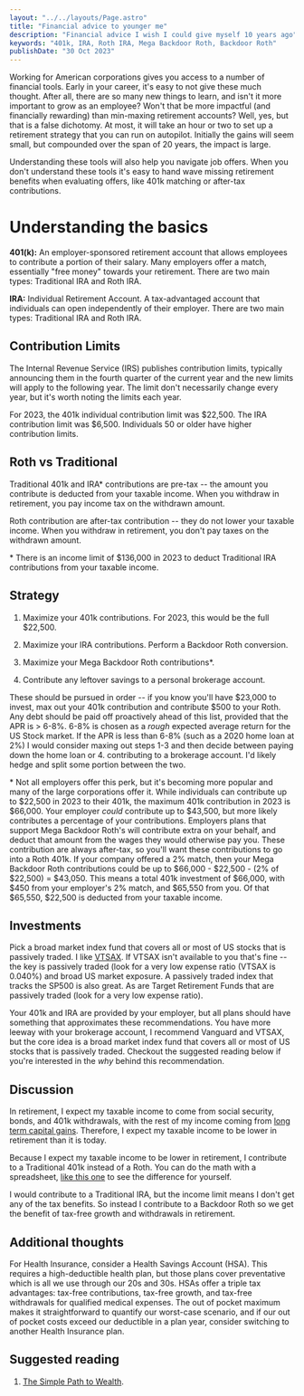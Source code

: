 ```yaml
---
layout: "../../layouts/Page.astro"
title: "Financial advice to younger me"
description: "Financial advice I wish I could give myself 10 years ago"
keywords: "401k, IRA, Roth IRA, Mega Backdoor Roth, Backdoor Roth"
publishDate: "30 Oct 2023"
---
```


Working for American corporations gives you access to a number of financial tools. Early in your career, it's easy to not give these much thought. After all, there are so many new things to learn, and isn't it more important to grow as an employee? Won't that be more impactful (and financially rewarding) than min-maxing retirement accounts? Well, yes, but that is a false dichotomy. At most, it will take an hour or two to set up a retirement strategy that you can run on autopilot. Initially the gains will seem small, but compounded over the span of 20 years, the impact is large.

Understanding these tools will also help you navigate job offers. When you don't understand these tools it's easy to hand wave missing retirement benefits when evaluating offers, like 401k matching or after-tax contributions.

# Understanding the basics

**401(k):** An employer-sponsored retirement account that allows employees to contribute a portion of their salary. Many employers offer a match, essentially "free money" towards your retirement. There are two main types: Traditional IRA and Roth IRA.

**IRA:** Individual Retirement Account. A tax-advantaged account that individuals can open independently of their employer. There are two main types: Traditional IRA and Roth IRA.

## Contribution Limits

The Internal Revenue Service (IRS) publishes contribution limits, typically announcing them in the fourth quarter of the current year and the new limits will apply to the following year. The limit don't necessarily change every year, but it's worth noting the limits each year.

For 2023, the 401k individual contribution limit was $22,500. The IRA contribution limit was $6,500. Individuals 50 or older have higher contribution limits.

## Roth vs Traditional

Traditional 401k and IRA\* contributions are pre-tax -- the amount you contribute is deducted from your taxable income. When you withdraw in retirement, you pay income tax on the withdrawn amount.

Roth contribution are after-tax contribution -- they do not lower your taxable income. When you withdraw in retirement, you don't pay taxes on the withdrawn amount.

\* There is an income limit of $136,000 in 2023 to deduct Traditional IRA contributions from your taxable income.

## Strategy

1. Maximize your 401k contributions. For 2023, this would be the full $22,500.

2. Maximize your IRA contributions. Perform a Backdoor Roth conversion.

3. Maximize your Mega Backdoor Roth contributions\*.

4. Contribute any leftover savings to a personal brokerage account.

These should be pursued in order -- if you know you'll have $23,000 to invest, max out your 401k contribution and contribute $500 to your Roth. Any debt should be paid off proactively ahead of this list, provided that the APR is > 6-8%. 6-8% is chosen as a _rough_ expected average return for the US Stock market. If the APR is less than 6-8% (such as a 2020 home loan at 2%) I would consider maxing out steps 1-3 and then decide between paying down the home loan or 4. contributing to a brokerage account. I'd likely hedge and split some portion between the two.

\* Not all employers offer this perk, but it's becoming more popular and many of the large corporations offer it. While individuals can contribute up to $22,500 in 2023 to their 401k, the maximum 401k contribution in 2023 is $66,000. Your employer _could_ contribute up to $43,500, but more likely contributes a percentage of your contributions. Employers plans that support Mega Backdoor Roth's will contribute extra on your behalf, and deduct that amount from the wages they would otherwise pay you. These contribution are always after-tax, so you'll want these contributions to go into a Roth 401k. If your company offered a 2% match, then your Mega Backdoor Roth contributions could be up to $66,000 - $22,500 - (2% of $22,500) = $43,050. This means a total 401k investment of $66,000, with $450 from your employer's 2% match, and $65,550 from you. Of that $65,550, $22,500 is deducted from your taxable income.

## Investments

Pick a broad market index fund that covers all or most of US stocks that is passively traded. I like [VTSAX](https://investor.vanguard.com/investment-products/mutual-funds/profile/vtsax). If VTSAX isn't available to you that's fine -- the key is passively traded (look for a very low expense ratio (VTSAX is 0.040%) and broad US market exposure. A passively traded index that tracks the SP500 is also great. As are Target Retirement Funds that are passively traded (look for a very low expense ratio).

Your 401k and IRA are provided by your employer, but all plans should have something that approximates these recommendations. You have more leeway with your brokerage account, I recommend Vanguard and VTSAX, but the core idea is a broad market index fund that covers all or most of US stocks that is passively traded. Checkout the suggested reading below if you're interested in the _why_ behind this recommendation.

## Discussion

In retirement, I expect my taxable income to come from social security, bonds, and 401k withdrawals, with the rest of my income coming from [long term capital gains](https://www.nerdwallet.com/article/taxes/capital-gains-tax-rates#:~:text=Profits%20made%20on%20assets%20held,depending%20on%20your%20taxable%20income.). Therefore, I expect my taxable income to be lower in retirement than it is today.

Because I expect my taxable income to be lower in retirement, I contribute to a Traditional 401k instead of a Roth. You can do the math with a spreadsheet, [like this one](https://docs.google.com/spreadsheets/d/1a5y-1auqYTFgWVKGdt3GkUZ9RSahm3hgUYFQ7D0iJAM/edit#gid=0) to see the difference for yourself.

I would contribute to a Traditional IRA, but the income limit means I don't get any of the tax benefits. So instead I contribute to a Backdoor Roth so we get the benefit of tax-free growth and withdrawals in retirement.

## Additional thoughts

For Health Insurance, consider a Health Savings Account (HSA). This requires a high-deductible health plan, but those plans cover preventative which is all we use through our 20s and 30s. HSAs offer a triple tax advantages: tax-free contributions, tax-free growth, and tax-free withdrawals for qualified medical expenses. The out of pocket maximum makes it straightforward to quantify our worst-case scenario, and if our out of pocket costs exceed our deductible in a plan year, consider switching to another Health Insurance plan.

## Suggested reading

1. [The Simple Path to Wealth](https://www.amazon.com/Simple-Path-Wealth-financial-independence/dp/1533667926).
